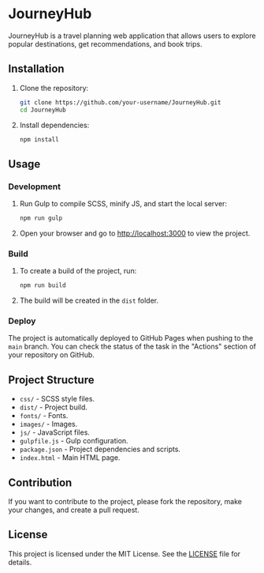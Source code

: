 # JourneyHub

JourneyHub is a travel planning web application that allows users to explore popular destinations, get recommendations, and book trips.

## Installation

1. Clone the repository:

   ```sh
   git clone https://github.com/your-username/JourneyHub.git
   cd JourneyHub
   ```

2. Install dependencies:
   ```sh
   npm install
   ```

## Usage

### Development

1. Run Gulp to compile SCSS, minify JS, and start the local server:

   ```sh
   npm run gulp
   ```

2. Open your browser and go to [http://localhost:3000](http://localhost:3000) to view the project.

### Build

1. To create a build of the project, run:

   ```sh
   npm run build
   ```

2. The build will be created in the `dist` folder.

### Deploy

The project is automatically deployed to GitHub Pages when pushing to the `main` branch. You can check the status of the task in the "Actions" section of your repository on GitHub.

## Project Structure

- `css/` - SCSS style files.
- `dist/` - Project build.
- `fonts/` - Fonts.
- `images/` - Images.
- `js/` - JavaScript files.
- `gulpfile.js` - Gulp configuration.
- `package.json` - Project dependencies and scripts.
- `index.html` - Main HTML page.

## Contribution

If you want to contribute to the project, please fork the repository, make your changes, and create a pull request.

## License

This project is licensed under the MIT License. See the [LICENSE](LICENSE) file for details.
